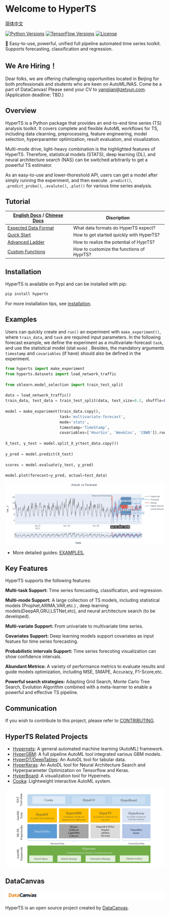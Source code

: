 # Welcome to HyperTS

[简体中文](README_zh_CN.md)

[![Python Versions](https://img.shields.io/pypi/pyversions/hypernets.svg)](https://pypi.org/project/hypernets)
[![TensorFlow Versions](https://img.shields.io/badge/TensorFlow-2.0+-blue.svg)](https://pypi.org/project/deeptables)
[![License](https://img.shields.io/github/license/DataCanvasIO/deeptables.svg)](https://github.com/DataCanvasIO/deeptables/blob/master/LICENSE)

:dizzy: Easy-to-use, powerful, unified full pipeline automated time series toolkit. Supports forecasting, classification and regression.


## We Are Hiring！
Dear folks, we are offering challenging opportunities located in Beijing for both professionals and students who are keen on AutoML/NAS. Come be a part of DataCanvas! Please send your CV to yangjian@zetyun.com. (Application deadline: TBD.) 


## Overview
HyperTS is a Python package that provides an end-to-end time series (TS) analysis toolkit. It covers complete and flexible AutoML workflows for TS, including data clearning, preprocessing, feature engineering, model selection, hyperparamter optimization, result evaluation, and visualization.

Multi-mode drive, light-heavy combination is the highlighted features of HyperTS. Therefore, statistical models (STATS), deep learning (DL), and neural architecture search (NAS) can be switched arbitrarily to get a powerful TS estimator.

As an easy-to-use and lower-thoreshold API, users can get a model after simply running the experiment, and then execute ```.predict()```, ```.predict_proba()```, ```.evalute()```, ```.plot()``` for various time series analysis.


## Tutorial

|[English Docs](https://hyperts.readthedocs.io/en/latest/) / [Chinese Docs](https://hyperts.readthedocs.io/zh_CN/latest)| Discription |
| --------------------------------- | --------------------------------- |
[Expected Data Format](https://hyperts.readthedocs.io/en/latest/contents/0300_dataformat.html)|What data formats do HyperTS expect?|
|[Quick Start](https://hyperts.readthedocs.io/en/latest/contents/0400_quick_start.html)| How to get started quickly with HyperTS?|
|[Advanced Ladder](https://hyperts.readthedocs.io/en/latest/contents/0500_advanced_config.html)|How to realize the potential of HyprTS?|
|[Custom Functions](https://hyperts.readthedocs.io/en/latest/contents/0600_custom_functions.html)|How to customize the functions of HyprTS?|

## Installation

HyperTS is available on Pypi and can be installed with pip:

```bash
pip install hyperts
```
For more installation tips, see [installation](https://hyperts.readthedocs.io/en/latest/contents/0200_installation.html).

## Examples

Users can quickly create and ```run()``` an experiment with ```make_experiment()```, where ```train_data```, and ```task``` are required input parameters. In the following forecast example, we define the experiment as a multivariate-forecast ```task```, and use the statistical model (stat ```mode```) . Besides, the mandatory arguments ```timestamp``` and ```covariables``` (if have) should also be defined in the experiment.

```python
from hyperts import make_experiment
from hyperts.datasets import load_network_traffic

from sklearn.model_selection import train_test_split

data = load_network_traffic()
train_data, test_data = train_test_split(data, test_size=0.2, shuffle=False)

model = make_experiment(train_data.copy(),
                        task='multivariate-forecast',
                        mode='stats',
                        timestamp='TimeStamp',
                        covariables=['HourSin', 'WeekCos', 'CBWD']).run()

X_test, y_test = model.split_X_y(test_data.copy())

y_pred = model.predict(X_test)

scores = model.evaluate(y_test, y_pred)

model.plot(forecast=y_pred, actual=test_data)
```

![Forecast_Figure](docs/static/images/Actual_vs_Forecast.jpg)

- More detailed guides: [EXAMPLES.](https://github.com/DataCanvasIO/HyperTS/tree/main/examples)

## Key Features

HyperTS supports the following features:

**Multi-task Support:** Time series forecasting, classification, and regression.

**Multi-mode Support:** A large collection of TS models, including statistical models (Prophet,ARIMA,VAR,etc.) , deep learning models(DeepAR,GRU,LSTNet,etc), and neural architecture search (to be developed).

**Multi-variate Support:** From univariate to multivariate time series.

**Covariates Support:** Deep learning models support covariates as input featues for time series forecasting. 

**Probabilistic intervals Support:** Time series forecsting visualization can show confidence intervals.

**Abundant Metrics:** A variety of performance metrics to evaluate results and guide models optimization, including MSE, SMAPE, Accuracy, F1-Score,etc. 

**Powerful search strategies:** Adapting Grid Search, Monte Carlo Tree Search, Evolution Algorithm combined with a meta-learner to enable a powerful and effective TS pipeline.

## Communication
If you wish to contribute to this project, please refer to [CONTRIBUTING](CONTRIBUTING.md).

## HyperTS Related Projects
* [Hypernets](https://github.com/DataCanvasIO/Hypernets): A general automated machine learning (AutoML) framework.
* [HyperGBM](https://github.com/DataCanvasIO/HyperGBM): A full pipeline AutoML tool integrated various GBM models.
* [HyperDT/DeepTables](https://github.com/DataCanvasIO/DeepTables): An AutoDL tool for tabular data.
* [HyperKeras](https://github.com/DataCanvasIO/HyperKeras): An AutoDL tool for Neural Architecture Search and Hyperparameter Optimization on Tensorflow and Keras.
* [HyperBoard](https://github.com/DataCanvasIO/HyperBoard): A visualization tool for Hypernets.
* [Cooka](https://github.com/DataCanvasIO/Cooka): Lightweight interactive AutoML system.

![DataCanvas AutoML Toolkit](docs/static/images/datacanvas_automl_toolkit.png)

## DataCanvas

![datacanvas](docs/static/images/dc_logo_1.png)

HyperTS is an open source project created by [DataCanvas](https://www.datacanvas.com/). 